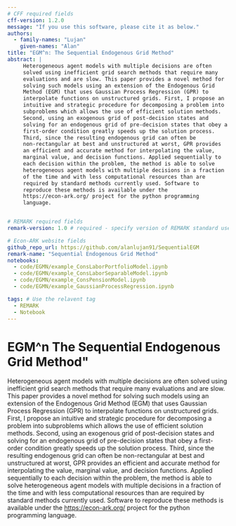 ```yaml
---
# CFF required fields
cff-version: 1.2.0 
message: "If you use this software, please cite it as below."
authors:
  - family-names: "Lujan"
    given-names: "Alan"
title: "EGM^n: The Sequential Endogenous Grid Method"
abstract: |
     Heterogeneous agent models with multiple decisions are often
     solved using inefficient grid search methods that require many
     evaluations and are slow. This paper provides a novel method for
     solving such models using an extension of the Endogenous Grid
     Method (EGM) that uses Gaussian Process Regression (GPR) to
     interpolate functions on unstructured grids. First, I propose an
     intuitive and strategic procedure for decomposing a problem into
     subproblems which allows the use of efficient solution methods.
     Second, using an exogenous grid of post-decision states and
     solving for an endogenous grid of pre-decision states that obey a
     first-order condition greatly speeds up the solution process.
     Third, since the resulting endogenous grid can often be
     non-rectangular at best and unstructured at worst, GPR provides
     an efficient and accurate method for interpolating the value,
     marginal value, and decision functions. Applied sequentially to
     each decision within the problem, the method is able to solve
     heterogeneous agent models with multiple decisions in a fraction
     of the time and with less computational resources than are
     required by standard methods currently used. Software to
     reproduce these methods is available under the
     https://econ-ark.org/ project for the python programming
     language.


# REMARK required fields
remark-version: 1.0 # required - specify version of REMARK standard used

# Econ-ARK website fields
github_repo_url: https://github.com/alanlujan91/SequentialEGM
remark-name: "Sequential Endogenous Grid Method"
notebooks: 
  - code/EGMN/example_ConsLaborPortfolioModel.ipynb
  - code/EGMN/example_ConsLaborSeparableModel.ipynb
  - code/EGMN/example_ConsPensionModel.ipynb
  - code/EGMN/example_GaussianProcessRegression.ipynb

tags: # Use the relavent tag
  - REMARK
  - Notebook
---
```


# EGM^n The Sequential Endogenous Grid Method"

Heterogeneous agent models with multiple decisions are often
solved using inefficient grid search methods that require many
evaluations and are slow. This paper provides a novel method for
solving such models using an extension of the Endogenous Grid
Method (EGM) that uses Gaussian Process Regression (GPR) to
interpolate functions on unstructured grids. First, I propose an
intuitive and strategic procedure for decomposing a problem into
subproblems which allows the use of efficient solution methods.
Second, using an exogenous grid of post-decision states and
solving for an endogenous grid of pre-decision states that obey a
first-order condition greatly speeds up the solution process.
Third, since the resulting endogenous grid can often be
non-rectangular at best and unstructured at worst, GPR provides
an efficient and accurate method for interpolating the value,
marginal value, and decision functions. Applied sequentially to
each decision within the problem, the method is able to solve
heterogeneous agent models with multiple decisions in a fraction
of the time and with less computational resources than are
required by standard methods currently used. Software to
reproduce these methods is available under the
https://econ-ark.org/ project for the python programming
language.
